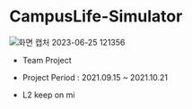 # CampusLife-Simulator
![화면 캡처 2023-06-25 121356](https://github.com/binhao22/CampusLife-Simulator/assets/73528043/713e32a0-adf0-4034-82fc-d69c2e5b35ff)
* Team Project
* Project Period : 2021.09.15 ~ 2021.10.21

* L2 keep on mi
